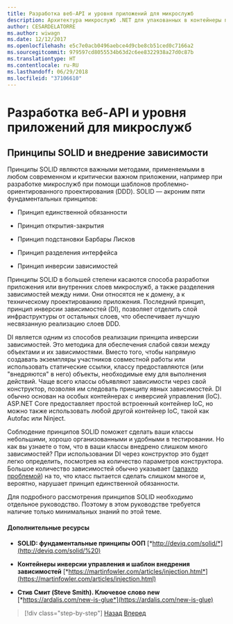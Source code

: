 ```yaml
---
title: Разработка веб-API и уровня приложений для микрослужб
description: Архитектура микрослужб .NET для упакованных в контейнеры приложений .NET | Разработка веб-API и уровня приложений для микрослужб
author: CESARDELATORRE
ms.author: wiwagn
ms.date: 12/12/2017
ms.openlocfilehash: e5c7e0acb0496aebce4d9cbe8cb51ced0c7166a2
ms.sourcegitcommit: 979597cd8055534b63d2c6ee8322938a27d0c87b
ms.translationtype: HT
ms.contentlocale: ru-RU
ms.lasthandoff: 06/29/2018
ms.locfileid: "37106610"
---
```

# <a name="designing-the-microservice-application-layer-and-web-api"></a>Разработка веб-API и уровня приложений для микрослужб

## <a name="using-solid-principles-and-dependency-injection"></a>Принципы SOLID и внедрение зависимости

Принципы SOLID являются важными методами, применяемыми в любом современном и критически важном приложении, например при разработке микрослужб при помощи шаблонов проблемно-ориентированного проектирования (DDD). SOLID — акроним пяти фундаментальных принципов:

-   Принцип единственной обязанности

-   Принцип открытия-закрытия

-   Принцип подстановки Барбары Лисков

-   Принцип разделения интерфейса

-   Принцип инверсии зависимостей

Принципы SOLID в большей степени касаются способа разработки приложения или внутренних слоев микрослужб, а также разделения зависимостей между ними. Они относятся не к домену, а к техническому проектированию приложения. Последний принцип, принцип инверсии зависимостей (DI), позволяет отделить слой инфраструктуры от остальных слоев, что обеспечивает лучшую несвязанную реализацию слоев DDD.

DI является одним из способов реализации принципа инверсии зависимостей. Это методика для обеспечения слабой связи между объектами и их зависимостями. Вместо того, чтобы напрямую создавать экземпляры участников совместной работы или использовать статические ссылки, классу предоставляются (или "внедряются" в него) объекты, необходимые ему для выполнения действий. Чаще всего классы объявляют зависимости через свой конструктор, позволяя им следовать принципу явных зависимостей. DI обычно основан на особых контейнерах с инверсией управления (IoC). ASP.NET Core предоставляет простой встроенный контейнер IoC, но можно также использовать любой другой контейнер IoC, такой как Autofac или Ninject.

Соблюдение принципов SOLID поможет сделать ваши классы небольшими, хорошо организованными и удобными в тестировании. Но как вы узнаете о том, что в ваши классы внедрено слишком много зависимостей? При использовании DI через конструктор это будет легко определить, посмотрев на количество параметров конструктора. Большое количество зависимостей обычно указывает ([запахло проблемой](http://deviq.com/code-smells/)) на то, что класс пытается сделать слишком многое и, вероятно, нарушает принцип единственной обязанности.

Для подробного рассмотрения принципов SOLID необходимо отдельное руководство. Поэтому в этом руководстве требуется наличие только минимальных знаний по этой теме.

#### <a name="additional-resources"></a>Дополнительные ресурсы

-   **SOLID: фундаментальные принципы ООП**
    [*http://deviq.com/solid/*](http://deviq.com/solid/%20)

-   **Контейнеры инверсии управления и шаблон внедрения зависимостей**
    [*https://martinfowler.com/articles/injection.html*](https://martinfowler.com/articles/injection.html)

-   **Стив Смит (Steve Smith). Ключевое слово new**
    [*https://ardalis.com/new-is-glue*](https://ardalis.com/new-is-glue)


>[!div class="step-by-step"]
[Назад](nosql-database-persistence-infrastructure.md)
[Вперед](microservice-application-layer-implementation-web-api.md)
